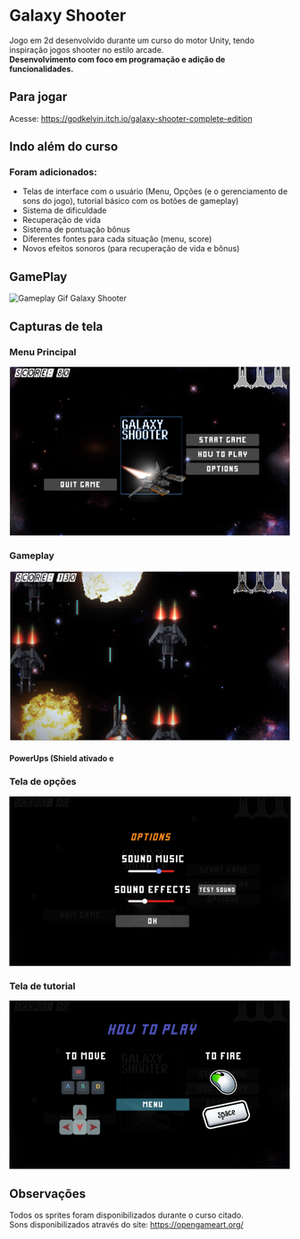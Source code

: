 # Galaxy Shooter
Jogo em 2d desenvolvido durante um curso do motor Unity, tendo inspiração jogos shooter no estilo arcade.<br>
**Desenvolvimento com foco em programação e adição de funcionalidades.**

## Para jogar
Acesse: https://godkelvin.itch.io/galaxy-shooter-complete-edition

## Indo além do curso
### Foram adicionados:
  - Telas de interface com o usuário (Menu, Opções (e o gerenciamento de sons do jogo), tutorial básico com os botões de gameplay)
  - Sistema de dificuldade 
  - Recuperação de vida
  - Sistema de pontuação bônus
  - Diferentes fontes para cada situação (menu, score)
  - Novos efeitos sonoros (para recuperação de vida e bônus)
## GamePlay
![Gameplay Gif Galaxy Shooter](https://github.com/GodKelvin/Galaxy_Shooter/blob/master/Arquivos_Readme/gameplay.gif)
## Capturas de tela
### Menu Principal
<img src="https://github.com/GodKelvin/Galaxy_Shooter/blob/master/Arquivos_Readme/menu_principal.png">

### Gameplay
<img src="https://github.com/GodKelvin/Galaxy_Shooter/blob/master/Arquivos_Readme/gameplay_example_2.png">

#### PowerUps (Shield ativado e 

### Tela de opções
<img src="https://github.com/GodKelvin/Galaxy_Shooter/blob/master/Arquivos_Readme/options.png">

### Tela de tutorial
<img src="https://github.com/GodKelvin/Galaxy_Shooter/blob/master/Arquivos_Readme/how_to_play.png">

## Observações
Todos os sprites foram disponibilizados durante o curso citado.<br>
Sons disponibilizados através do site: https://opengameart.org/

